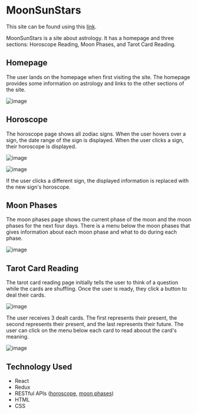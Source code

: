 # MoonSunStars

This site can be found using this [link](https://wsvoboda.github.io/moonsunstars/).

MoonSunStars is a site about astrology. It has a homepage and three sections: Horoscope Reading, Moon Phases, and Tarot Card Reading.

## Homepage
The user lands on the homepage when first visiting the site. The homepage provides some information on astrology and links to the other sections of the site.

![image](https://user-images.githubusercontent.com/78281930/121786011-eac68d80-cb82-11eb-922b-a7b69dfe5297.png)

## Horoscope
The horoscope page shows all zodiac signs. When the user hovers over a sign, the date range of the sign is displayed. When the user clicks a sign, their horoscope is displayed. 

![image](https://user-images.githubusercontent.com/78281930/121786134-9cfe5500-cb83-11eb-8cca-26479d76120c.png)

![image](https://user-images.githubusercontent.com/78281930/121786144-ac7d9e00-cb83-11eb-919f-5fe8914056d7.png)

If the user clicks a different sign, the displayed information is replaced with the new sign's horoscope.

## Moon Phases
The moon phases page shows the current phase of the moon and the moon phases for the next four days. There is a menu below the moon phases that gives information about each moon phase and what to do during each phase.

![image](https://user-images.githubusercontent.com/78281930/121786320-b784fe00-cb84-11eb-9f26-4a590ff2a2d4.png)

## Tarot Card Reading
The tarot card reading page initially tells the user to think of a question while the cards are shuffling. Once the user is ready, they click a button to deal their cards.

![image](https://user-images.githubusercontent.com/78281930/121786357-029f1100-cb85-11eb-941b-b8c4bc62198e.png)

The user receives 3 dealt cards. The first represents their present, the second represents their present, and the last represents their future. The user can click on the menu below each card to read aboout the card's meaning.

![image](https://user-images.githubusercontent.com/78281930/121786485-a5f02600-cb85-11eb-8ccc-37746de0ff7f.png)


## Technology Used

- React
- Redux
- RESTful APIs ([horoscope](https://github.com/sameerkumar18/aztro), [moon phases](https://www.visualcrossing.com/resources/documentation/weather-api/how-to-include-sunrise-sunset-and-moon-phase-data-into-your-api-requests/))
- HTML
- CSS
